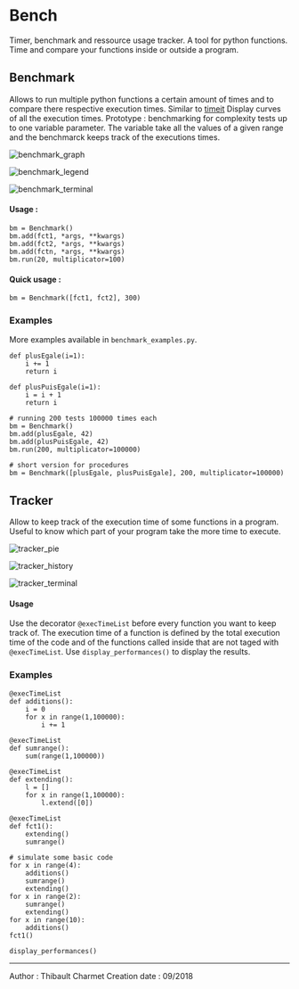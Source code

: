 #  Bench
Timer, benchmark and ressource usage tracker.
A tool for python functions. Time and compare your functions inside or outside a program.


## Benchmark

Allows to run multiple python functions a certain amount of times and to compare there respective execution times.
Similar to [timeit](https://docs.python.org/2/library/timeit.html) Display curves of all the execution times.
Prototype : benchmarking for complexity tests up to one variable parameter. The variable take all the values of a given range and the benchmarck keeps track of the executions times.

![benchmark_graph](benchmark_graph.png)

![benchmark_legend](benchmark_legend.png)

![benchmark_terminal](benchmark_terminal.png)

#### Usage :
```
bm = Benchmark()
bm.add(fct1, *args, **kwargs)
bm.add(fct2, *args, **kwargs)
bm.add(fctn, *args, **kwargs)
bm.run(20, multiplicator=100)
```

#### Quick usage :
```
bm = Benchmark([fct1, fct2], 300)
```

### Examples
More examples available in ```benchmark_examples.py```.

```
def plusEgale(i=1):
    i += 1
    return i

def plusPuisEgale(i=1):
    i = i + 1
    return i

# running 200 tests 100000 times each
bm = Benchmark()
bm.add(plusEgale, 42)
bm.add(plusPuisEgale, 42)
bm.run(200, multiplicator=100000)

# short version for procedures
bm = Benchmark([plusEgale, plusPuisEgale], 200, multiplicator=100000)
```

## Tracker
Allow to keep track of the execution time of some functions in a program. Useful to know which part of your program take the more time to execute.

![tracker_pie](tracker_pie.png)

![tracker_history](tracker_history.png)

![tracker_terminal](tracker_terminal.png)

#### Usage
Use the decorator ```@execTimeList``` before every function you want to keep track of.
The execution time of a function is defined by the total execution time of the code and of the functions called inside that are not taged with ```@execTimeList```.
Use ```display_performances()``` to display the results.

### Examples
```
@execTimeList
def additions():
    i = 0
    for x in range(1,100000):
        i += 1

@execTimeList
def sumrange():
    sum(range(1,100000))

@execTimeList
def extending():
    l = []
    for x in range(1,100000):
        l.extend([0])

@execTimeList
def fct1():
    extending()
    sumrange()

# simulate some basic code
for x in range(4):
    additions()
    sumrange()
    extending()
for x in range(2):
    sumrange()
    extending()
for x in range(10):
    additions()
fct1()

display_performances()
```

_______________________________________________________
Author : Thibault Charmet
Creation date : 09/2018


